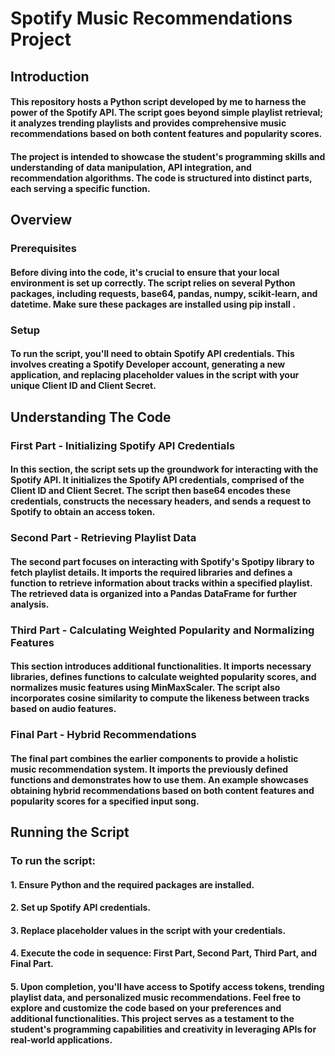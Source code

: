 # Spotify Music Recommendations Project

## Introduction
#### This repository hosts a Python script developed by me to harness the power of the Spotify API. The script goes beyond simple playlist retrieval; it analyzes trending playlists and provides comprehensive music recommendations based on both content features and popularity scores. 
#### The project is intended to showcase the student's programming skills and understanding of data manipulation, API integration, and recommendation algorithms. The code is structured into distinct parts, each serving a specific function.

## Overview
### Prerequisites
#### Before diving into the code, it's crucial to ensure that your local environment is set up correctly. The script relies on several Python packages, including requests, base64, pandas, numpy, scikit-learn, and datetime. Make sure these packages are installed using pip install <package-name>.
### Setup
#### To run the script, you'll need to obtain Spotify API credentials. This involves creating a Spotify Developer account, generating a new application, and replacing placeholder values in the script with your unique Client ID and Client Secret.

## Understanding The Code
### First Part - Initializing Spotify API Credentials
#### In this section, the script sets up the groundwork for interacting with the Spotify API. It initializes the Spotify API credentials, comprised of the Client ID and Client Secret. The script then base64 encodes these credentials, constructs the necessary headers, and sends a request to Spotify to obtain an access token.

### Second Part - Retrieving Playlist Data
#### The second part focuses on interacting with Spotify's Spotipy library to fetch playlist details. It imports the required libraries and defines a function to retrieve information about tracks within a specified playlist. The retrieved data is organized into a Pandas DataFrame for further analysis.

### Third Part - Calculating Weighted Popularity and Normalizing Features
#### This section introduces additional functionalities. It imports necessary libraries, defines functions to calculate weighted popularity scores, and normalizes music features using MinMaxScaler. The script also incorporates cosine similarity to compute the likeness between tracks based on audio features.

### Final Part - Hybrid Recommendations
#### The final part combines the earlier components to provide a holistic music recommendation system. It imports the previously defined functions and demonstrates how to use them. An example showcases obtaining hybrid recommendations based on both content features and popularity scores for a specified input song.

## Running the Script
### To run the script:

#### 1. Ensure Python and the required packages are installed.
#### 2. Set up Spotify API credentials.
#### 3. Replace placeholder values in the script with your credentials.
#### 4. Execute the code in sequence: First Part, Second Part, Third Part, and Final Part.
#### 5. Upon completion, you'll have access to Spotify access tokens, trending playlist data, and personalized music recommendations. Feel free to explore and customize the code based on your preferences and additional functionalities. This project serves as a testament to the student's programming capabilities and creativity in leveraging APIs for real-world applications.
